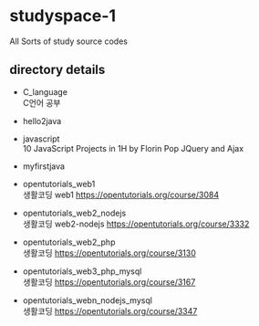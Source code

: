 # studyspace-1
All Sorts of study source codes   


## directory details

- C_language  
C언어 공부

- hello2java  

- javascript  
10 JavaScript Projects in 1H by Florin Pop
JQuery and Ajax

- myfirstjava  


- opentutorials_web1  
생활코딩 web1 https://opentutorials.org/course/3084

- opentutorials_web2_nodejs  
생활코딩 web2-nodejs https://opentutorials.org/course/3332

- opentutorials_web2_php  
생활코딩 https://opentutorials.org/course/3130

- opentutorials_web3_php_mysql  
생활코딩 https://opentutorials.org/course/3167

- opentutorials_webn_nodejs_mysql  
생활코딩 https://opentutorials.org/course/3347
